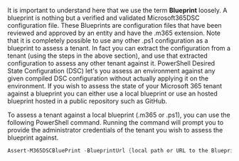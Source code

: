 It is important to understand here that we use the term **Blueprint** loosely. A blueprint is nothing but a verified and validated Microsoft365DSC configuration file. These Blueprints are configuration files that have been reviewed and approved by an entity and have the .m365 extension. Note that it is completely possible to use any other .ps1 configuration as a blueprint to assess a tenant. In fact you can extract the configuration from a tenant (using the steps in the above section), and use that extracted configuration to assess any other tenant against it. PowerShell Desired State Configuration (DSC) let's you assess an environment against any given compiled DSC configuration without actually applying it on the environment. If you wish to assess the state of your Microsoft 365 tenant against a blueprint you can either use a local blueprint or use an hosted blueprint hosted in a public repository such as GitHub.

To assess a tenant against a local blueprint (.m365 or .ps1), you can use the following PowerShell command. Running the command will prompt you to provide the administrator credentials of the tenant you wish to assess the blueprint against.

```powershell
Assert-M365DSCBluePrint -BlueprintUrl {local path or URL to the Blueprint} -OutputReportPath {path to where to save the .html file}
```
